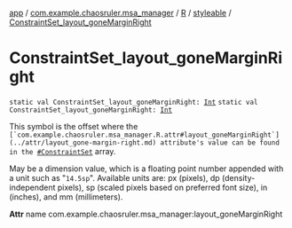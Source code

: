 [app](../../../index.md) / [com.example.chaosruler.msa_manager](../../index.md) / [R](../index.md) / [styleable](index.md) / [ConstraintSet_layout_goneMarginRight](.)

# ConstraintSet_layout_goneMarginRight

`static val ConstraintSet_layout_goneMarginRight: `[`Int`](https://kotlinlang.org/api/latest/jvm/stdlib/kotlin/-int/index.html)
`static val ConstraintSet_layout_goneMarginRight: `[`Int`](https://kotlinlang.org/api/latest/jvm/stdlib/kotlin/-int/index.html)

This symbol is the offset where the ``[`com.example.chaosruler.msa_manager.R.attr#layout_goneMarginRight`](../attr/layout_gone-margin-right.md) attribute's value can be found in the ``[`#ConstraintSet`](-constraint-set.md) array.

May be a dimension value, which is a floating point number appended with a unit such as "`14.5sp`". Available units are: px (pixels), dp (density-independent pixels), sp (scaled pixels based on preferred font size), in (inches), and mm (millimeters).

**Attr**
name com.example.chaosruler.msa_manager:layout_goneMarginRight

